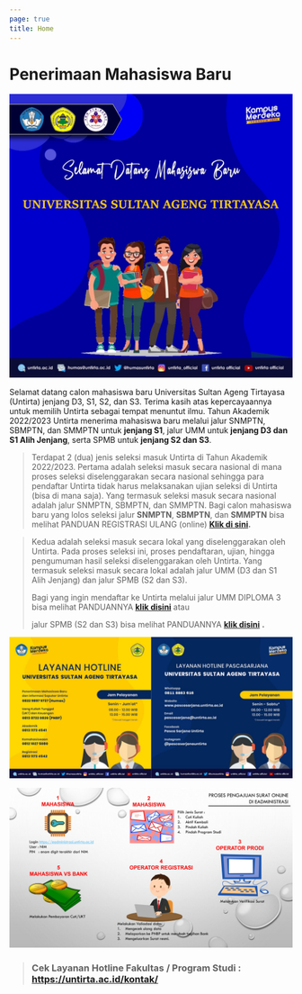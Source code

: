 ```yaml
---
page: true
title: Home
---
```


# Penerimaan Mahasiswa Baru

![](images/Selamat%20Datang%20Maba.jpg)

Selamat datang calon mahasiswa baru Universitas Sultan Ageng Tirtayasa (Untirta) jenjang D3, S1, S2, dan S3. Terima kasih atas kepercayaannya untuk memilih Untirta sebagai tempat menuntut ilmu. Tahun Akademik 2022/2023 Untirta menerima mahasiswa baru melalui jalur SNMPTN, SBMPTN, dan SMMPTN untuk **jenjang S1**, jalur UMM untuk **jenjang D3 dan S1 Alih Jenjang**, serta SPMB untuk **jenjang S2 dan S3**.

> Terdapat 2 (dua) jenis seleksi masuk Untirta di Tahun Akademik 2022/2023. Pertama adalah seleksi masuk secara nasional di mana proses seleksi diselenggarakan secara nasional sehingga para pendaftar Untirta tidak harus melaksanakan ujian seleksi di Untirta (bisa di mana saja). Yang termasuk seleksi masuk secara nasional adalah jalur SNMPTN, SBMPTN, dan SMMPTN. Bagi calon mahasiswa baru yang lolos seleksi jalur **SNMPTN**, **SBMPTN**, dan **SMMPTN** bisa melihat PANDUAN REGISTRASI ULANG (online) [**Klik di sini**](/post/2022-03-10-panduan-registrasi-ulang-snmptn-sbmptn-dan-smmptn/)**.**

> Kedua adalah seleksi masuk secara lokal yang diselenggarakan oleh Untirta. Pada proses seleksi ini, proses pendaftaran, ujian, hingga pengumuman hasil seleksi diselenggarakan oleh Untirta. Yang termasuk seleksi masuk secara lokal adalah jalur UMM (D3 dan S1 Alih Jenjang) dan jalur SPMB (S2 dan S3).
>
> Bagi yang ingin mendaftar ke Untirta melalui jalur UMM DIPLOMA 3 bisa melihat PANDUANNYA [**klik disini**](/post/2022-01-12-panduan-umm/) atau
>
> jalur SPMB (S2 dan S3) bisa melihat PANDUANNYA [**klik disini**](/post/2022-01-21-penerimaan-mahasiswa-baru-pmb-pascasarjana-ta-2022-2023/) **.**

![](images/hotline.jpg)

![](images/Proses%20Pengajuan%20Surat%20Online.jpg)

> ### Cek Layanan Hotline Fakultas / Program Studi : <https://untirta.ac.id/kontak/>
